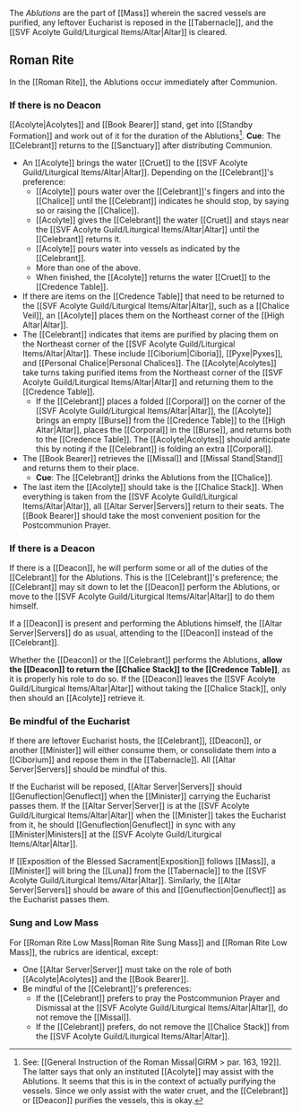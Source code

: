 The _Ablutions_ are the part of [[Mass]] wherein the sacred vessels are purified, any leftover Eucharist is reposed in the [[Tabernacle]], and the [[SVF Acolyte Guild/Liturgical Items/Altar|Altar]] is cleared.

## Roman Rite
In the [[Roman Rite]], the Ablutions occur immediately after Communion.

### If there is no Deacon
[[Acolyte|Acolytes]] and [[Book Bearer]] stand, get into [[Standby Formation]] and work out of it for the duration of the Ablutions[^ablutions]. **Cue**: The [[Celebrant]] returns to the [[Sanctuary]] after distributing Communion.
- An [[Acolyte]] brings the water [[Cruet]] to the [[SVF Acolyte Guild/Liturgical Items/Altar|Altar]]. Depending on the [[Celebrant]]'s preference:
	- [[Acolyte]] pours water over the [[Celebrant]]'s fingers and into the [[Chalice]] until the [[Celebrant]] indicates he should stop, by saying so or raising the [[Chalice]].
	- [[Acolyte]] gives the [[Celebrant]] the water [[Cruet]] and stays near the [[SVF Acolyte Guild/Liturgical Items/Altar|Altar]] until the [[Celebrant]] returns it.
	- [[Acolyte]] pours water into vessels as indicated by the [[Celebrant]].
	- More than one of the above.
	- When finished, the [[Acolyte]] returns the water [[Cruet]] to the [[Credence Table]].
- If there are items on the [[Credence Table]] that need to be returned to the [[SVF Acolyte Guild/Liturgical Items/Altar|Altar]], such as a [[Chalice Veil]], an [[Acolyte]] places them on the Northeast corner of the [[High Altar|Altar]].
- The [[Celebrant]] indicates that items are purified by placing them on the Northeast corner of the [[SVF Acolyte Guild/Liturgical Items/Altar|Altar]]. These include [[Ciborium|Ciboria]], [[Pyxe|Pyxes]], and [[Personal Chalice|Personal Chalices]]. The [[Acolyte|Acolytes]] take turns taking purified items from the Northeast corner of the [[SVF Acolyte Guild/Liturgical Items/Altar|Altar]] and returning them to the [[Credence Table]].
	- If the [[Celebrant]] places a folded [[Corporal]] on the corner of the [[SVF Acolyte Guild/Liturgical Items/Altar|Altar]], the [[Acolyte]] brings an empty [[Burse]] from the [[Credence Table]] to the [[High Altar|Altar]], places the [[Corporal]] in the [[Burse]], and returns both to the [[Credence Table]]. The [[Acolyte|Acolytes]] should anticipate this by noting if the [[Celebrant]] is folding an extra [[Corporal]].
- The [[Book Bearer]] retrieves the [[Missal]] and [[Missal Stand|Stand]] and returns them to their place.
	- **Cue**: The [[Celebrant]] drinks the Ablutions from the [[Chalice]].
- The last item the [[Acolyte]] should take is the [[Chalice Stack]]. When everything is taken from the [[SVF Acolyte Guild/Liturgical Items/Altar|Altar]], all [[Altar Server|Servers]] return to their seats. The [[Book Bearer]] should take the most convenient position for the Postcommunion Prayer.

[^ablutions]: See: [[General Instruction of the Roman Missal|GIRM > par. 163, 192]]. The latter says that only an instituted [[Acolyte]] may assist with the Ablutions. It seems that this is in the context of actually purifying the vessels. Since we only assist with the water cruet, and the [[Celebrant]] or [[Deacon]] purifies the vessels, this is okay.

### If there is a Deacon
If there is a [[Deacon]], he will perform some or all of the duties of the [[Celebrant]] for the Ablutions. This is the [[Celebrant]]'s preference; the [[Celebrant]] may sit down to let the [[Deacon]] perform the Ablutions, or move to the [[SVF Acolyte Guild/Liturgical Items/Altar|Altar]] to do them himself.

If a [[Deacon]] is present and performing the Ablutions himself, the [[Altar Server|Servers]] do as usual, attending to the [[Deacon]] instead of the [[Celebrant]].

Whether the [[Deacon]] or the [[Celebrant]] performs the Ablutions, **allow the [[Deacon]] to return the [[Chalice Stack]] to the [[Credence Table]]**, as it is properly his role to do so. If the [[Deacon]] leaves the [[SVF Acolyte Guild/Liturgical Items/Altar|Altar]] without taking the [[Chalice Stack]], only then should an [[Acolyte]] retrieve it.

### Be mindful of the Eucharist
If there are leftover Eucharist hosts, the [[Celebrant]], [[Deacon]], or another [[Minister]] will either consume them, or consolidate them into a [[Ciborium]] and repose them in the [[Tabernacle]]. All [[Altar Server|Servers]] should be mindful of this.

If the Eucharist will be reposed, [[Altar Server|Servers]] should [[Genuflection|Genuflect]] when the [[Minister]] carrying the Eucharist passes them. If the [[Altar Server|Server]] is at the [[SVF Acolyte Guild/Liturgical Items/Altar|Altar]] when the [[Minister]] takes the Eucharist from it, he should [[Genuflection|Genuflect]] in sync with any [[Minister|Ministers]] at the [[SVF Acolyte Guild/Liturgical Items/Altar|Altar]].

If [[Exposition of the Blessed Sacrament|Exposition]] follows [[Mass]], a [[Minister]] will bring the [[Luna]] from the [[Tabernacle]] to the [[SVF Acolyte Guild/Liturgical Items/Altar|Altar]]. Similarly, the [[Altar Server|Servers]] should be aware of this and [[Genuflection|Genuflect]] as the Eucharist passes them.

### Sung and Low Mass
For [[Roman Rite Low Mass|Roman Rite Sung Mass]] and [[Roman Rite Low Mass]], the rubrics are identical, except:
- One [[Altar Server|Server]] must take on the role of both [[Acolyte|Acolytes]] and the [[Book Bearer]].
- Be mindful of the [[Celebrant]]'s preferences:
	- If the [[Celebrant]] prefers to pray the Postcommunion Prayer and Dismissal at the [[SVF Acolyte Guild/Liturgical Items/Altar|Altar]], do not remove the [[Missal]].
	- If the [[Celebrant]] prefers, do not remove the [[Chalice Stack]] from the [[SVF Acolyte Guild/Liturgical Items/Altar|Altar]].